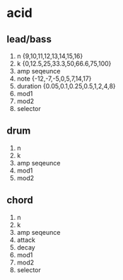 # acid

## lead/bass

1. n {9,10,11,12,13,14,15,16}
2. k {0,12.5,25,33.3,50,66.6,75,100}
3. amp seqeunce
4. note {-12,-7,-5,0,5,7,14,17}
5. duration {0.05,0.1,0.25,0.5,1,2,4,8}
6. mod1
7. mod2
8. selector

## drum

1. n
2. k
3. amp seqeunce
4. mod1
5. mod2

## chord
 
1. n
2. k 
3. amp seqeunce
4. attack
5. decay
6. mod1
7. mod2
8. selector
